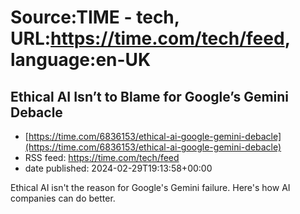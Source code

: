 # Source:TIME - tech, URL:https://time.com/tech/feed, language:en-UK

## Ethical AI Isn’t to Blame for Google’s Gemini Debacle
 - [https://time.com/6836153/ethical-ai-google-gemini-debacle](https://time.com/6836153/ethical-ai-google-gemini-debacle)
 - RSS feed: https://time.com/tech/feed
 - date published: 2024-02-29T19:13:58+00:00

Ethical AI isn't the reason for Google's Gemini failure. Here's how AI companies can do better.

